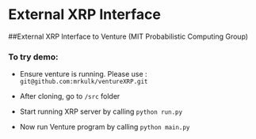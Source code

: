 External XRP Interface
============================

##External XRP Interface to Venture (MIT Probabilistic Computing Group)

### To try demo:

- Ensure venture is running. Please use : `git@github.com:mrkulk/ventureXRP.git`

- After cloning, go to `/src` folder

- Start running XRP server by calling `python run.py`

- Now run Venture program by calling `python main.py`
